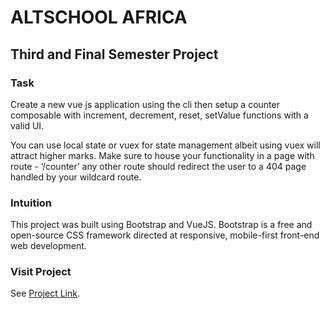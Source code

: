 # ALTSCHOOL AFRICA

## Third and Final Semester Project

### Task

Create a new vue js application using the cli then setup a counter composable with increment, decrement, reset, setValue functions with a valid UI.

You can use local state or vuex for state management albeit using vuex will attract higher marks. Make sure to house your functionality in a page with route - ‘/counter’ any other route should redirect the user to a 404 page handled by your wildcard route.


### Intuition

This project was built using Bootstrap and VueJS. Bootstrap is a free and open-source CSS framework directed at responsive, mobile-first front-end web development.


### Visit Project
See [Project Link](https://counter-app10.netlify.app/).
